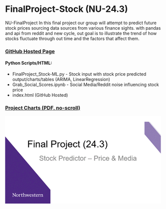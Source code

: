 # FinalProject-Stock (NU-24.3)
 NU-FinalProject 
In this final project our group will attempt to predict future stock prices sourcing data sources from various finance sights. with  pandas and api from reddit and new cycle, out goal is to illustrate the trend of how stocks fluctuate through out time and the factors that affect them.  

### [GitHub Hosted Page](https://ccc-gh.github.io/FinalProject-Stock/)

#### Python Scripts/HTML:
- FinalProject_Stock-ML.py - Stock input with stock price predicted output/charts/tables (ARIMA, LinearRegression)
- Grab_Social_Scores.ipynb - Social Media/Reddit noise influencing stock price
- index.html (GitHub Hosted)

### [Project Charts (PDF, no-scroll)](README_Images/NU-FinalProject_Stocks.pdf)

![](README_Images/NU-FinalProject_Stocks.gif)
